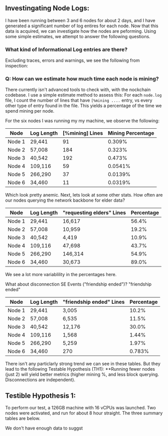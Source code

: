 ## Investingating Node Logs:

I have been running between 3 and 6 nodes for about 2 days, and I have generated a significant number of log entires for each node. Now that this data is acquired, we can investigate how the nodes are peforming. Using some simple estimates, we attempt to answer the following questions.



### What kind of Informational Log entries are there?

Excluding traces, errors and warnings, we see the following from inspection:




### Q: How can we estimate how much time each node is mining?

There currently isn't advanced tools to check with, with the nockchain codebase. I use a simple estimate method to assess this: For each `node.log` file, I count the number of lines that have `[%mining ....` entry, vs every other type of entry found in the file. This yields a percentage of the time we spend mining per node.

For the six nodes I was running my my machine, we observe the following:


| Node   | Log Length | [%mining] Lines | Mining Percentage |
|--------|------------|-----------------|--------------------|
| Node 1 | 29,441     | 91              | 0.309%             |
| Node 2 | 57,008     | 184             | 0.323%             |
| Node 3 | 40,542     | 192             | 0.473%             |
| Node 4 | 109,116    | 59              | 0.0541%            |
| Node 5 | 266,290    | 37              | 0.0139%            |
| Node 6 | 34,460     | 11              | 0.0319%            |


Which look pretty anemic. Next, lets look at some other stats.  How often are our nodes querying the network backbone for elder data?

| Node   | Log Length | "requesting elders" Lines | Percentage |
| ------ | ---------- | ------------------------- | ---------- |
| Node 1 | 29,441     | 16,617                    | 56.4%      |
| Node 2 | 57,008     | 10,959                    | 19.2%      |
| Node 3 | 40,542     | 4,419                     | 10.9%      |
| Node 4 | 109,116    | 47,698                    | 43.7%      |
| Node 5 | 266,290    | 146,314                   | 54.9%      |
| Node 6 | 34,460     | 30,673                    | 89.0%      |


We see a lot more variablility in the percentages here. 

What about disconnection SE Events ("friendship ended")? "friendship ended"

| Node   | Log Length | "friendship ended" Lines | Percentage |
| ------ | ---------- | ------------------------ | ---------- |
| Node 1 | 29,441     | 3,005                    | 10.2%      |
| Node 2 | 57,008     | 6,535                    | 11.5%      |
| Node 3 | 40,542     | 12,176                   | 30.0%      |
| Node 4 | 109,116    | 1,568                    | 1.44%      |
| Node 5 | 266,290    | 5,259                    | 1.97%      |
| Node 6 | 34,460     | 270                      | 0.783%     |

There isn't any particlarly strong trend we can see in these tables. But they lead to the following Testable Hypothesis (TH1):  **Running fewer nodes (just 2) will yield better metrics (higher mining %, and less block querying. Disconnections are independent).

## Testible Hypothesis 1:

To perform our test, a 126GB machine with 16 vCPUs was launched. Two nodes were activated, and run for about 8 hour straight.  The three summary tables are below.



We don't have enough data to suggst 

